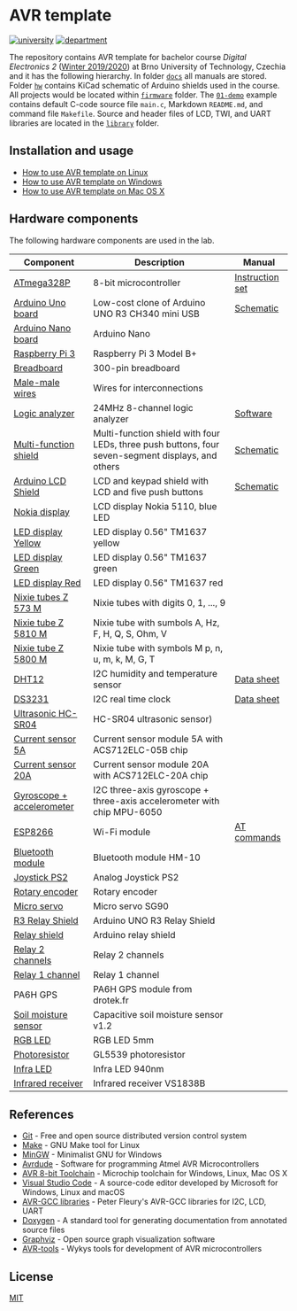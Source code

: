 
# AVR template

[![university](https://img.shields.io/badge/university-Brno%20University%20of%20Technology-red.svg)](https://www.vutbr.cz/en/)
[![department](https://img.shields.io/badge/department-Dept.%20of%20Radio%20Electronics-blue)](https://www.facebook.com/URELBrno)

The repository contains AVR template for bachelor course *Digital Electronics 2* ([Winter 2019/2020](https://www.vutbr.cz/en/students/courses/detail/210896)) at Brno University of Technology, Czechia and it has the following hierarchy. In folder [`docs`](docs/) all manuals are stored. Folder [`hw`](docs/hw/) contains KiCad schematic of Arduino shields used in the course. All projects would be located within [`firmware`](firmware/) folder. The [`01-demo`](firmware/01-demo/) example contains default C-code source file `main.c`, Markdown `README.md`, and command file `Makefile`. Source and header files of LCD, TWI, and UART libraries are located in the [`library`](firmware/library/) folder.


## Installation and usage

* [How to use AVR template on Linux](docs/HOWTO_linux.md)
* [How to use AVR template on Windows](docs/HOWTO_windows.md)
* [How to use AVR template on Mac OS X](docs/HOWTO_mac.md)


## Hardware components

The following hardware components are used in the lab.

| **Component** | **Description** | **Manual** |
| ------------- | --------------- | ---------- |
| [ATmega328P](https://www.microchip.com/wwwproducts/en/ATmega328P) | 8-bit microcontroller | [Instruction set](https://www.microchip.com/webdoc/avrassembler/avrassembler.wb_instruction_list.html)
| [Arduino Uno board](https://arduino-shop.cz/arduino/1353-klon-arduino-uno-r3-atmega328p-ch340-mini-usb-1466635561.html) | Low-cost clone of Arduino UNO R3 CH340 mini USB | [Schematic](docs/arduino_shield.pdf)
| [Arduino Nano board](https://store.arduino.cc/arduino-nano) | Arduino Nano |
| [Raspberry Pi 3](https://www.raspberrypi.org/products/raspberry-pi-3-model-b-plus/) | Raspberry Pi 3 Model B+ |
| [Breadboard](https://www.gme.cz/nepajive-kontaktni-pole-zy-60) | 300-pin breadboard |
| [Male-male wires](https://arduino-shop.cz/arduino/1063-arduino-vodice-samec-samec-40-kusu-1500635966.html) | Wires for interconnections |
| [Logic analyzer](https://www.ebay.com/sch/i.html?LH_CAds=&_ex_kw=&_fpos=&_fspt=1&_mPrRngCbx=1&_nkw=24mhz%20logic%20analyzer&_sacat=&_sadis=&_sop=12&_udhi=&_udlo=) | 24MHz 8-channel logic analyzer | [Software](https://www.saleae.com/)
| [Multi-function shield](https://www.gme.cz/experiment-shield-pro-arduino) | Multi-function shield with four LEDs, three push buttons, four seven-segment displays, and others | [Schematic](docs/arduino_shield.pdf)
| [Arduino LCD Shield](https://arduino-shop.cz/en/arduino-platform/899-arduino-lcd-shield-1420670167.html) | LCD and keypad shield with LCD and five push buttons | [Schematic](docs/arduino_shield.pdf)
| [Nokia display](https://arduino-shop.cz/arduino/878-arduino-lcd-display-nokia-5110-modre-podsviceni.html) | LCD display Nokia 5110, blue LED |
| [LED display Yellow](https://arduino-shop.cz/arduino/3069-hodinovy-led-displej-0.56-tm1637-zluty.html) | LED display 0.56" TM1637 yellow |
| [LED display Green](https://arduino-shop.cz/arduino/3070-hodinovy-led-displej-0.56-tm1637-zeleny.html) | LED display 0.56" TM1637 green |
| [LED display Red](https://arduino-shop.cz/arduino/3072-hodinovy-led-displej-0.56-tm1637-cerveny.html) | LED display 0.56" TM1637 red |
| [Nixie tubes Z 573 M](http://www.tube-tester.com/sites/nixie/data/z573m/z573m.htm) | Nixie tubes with digits 0, 1, ..., 9 |
| [Nixie tube Z 5810 M](http://www.tube-tester.com/sites/nixie/data/z5810m/z5810m.htm) | Nixie tube with sumbols A, Hz, F, H, Q, S, Ohm, V |
| [Nixie tube Z 5800 M](http://www.tube-tester.com/sites/nixie/data/z5800m.htm) | Nixie tube with symbols M p, n, u, m, k, M, G, T |
| [DHT12](https://arduino-shop.cz/arduino/1977-i2c-teplomer-a-vlhkomer-dht12-digitalni.html) | I2C humidity and temperature sensor | [Data sheet](docs/dht12_manual.pdf)
| [DS3231](https://arduino-shop.cz/hledani.php?q=DS3231&n_q=) | I2C real time clock | [Data sheet](docs/ds3231_manual.pdf)
| [Ultrasonic HC-SR04](https://components101.com/ultrasonic-sensor-working-pinout-datasheet) | HC-SR04 ultrasonic sensor)
| [Current sensor 5A](https://arduino-shop.cz/arduino/1072-arduino-5a-proudovy-senzor-acs712.html) | Current sensor module 5A with ACS712ELC-05B chip |
| [Current sensor 20A](https://arduino-shop.cz/arduino/1222-arduino-proudovy-senzor-20a-modul-acs712.html) | Current sensor module 20A with ACS712ELC-20A chip |
| [Gyroscope + accelerometer](https://arduino-shop.cz/arduino/830-arduino-gyroskop-akcelerometr.html) | I2C three-axis gyroscope + three-axis accelerometer with chip MPU-6050 |
| [ESP8266](https://arduino-shop.cz/arduino/911-internet-veci-je-tady-tcp-ip-wifi-esp8266-1420990568.html) | Wi-Fi module | [AT commands](docs/esp8266_at_instruction_set.pdf)
| [Bluetooth module](https://arduino-shop.cz/arduino/1312-arduino-android-ios-hm-10-bluetooth-4-0-ble-cc2540-cc2541-seriovy-bezdratovy-modul.html) | Bluetooth module HM-10 |
| [Joystick PS2](https://arduino-shop.cz/arduino/884-arduino-joystick-ps2.html) | Analog Joystick PS2 |
| [Rotary encoder](https://arduino-shop.cz/arduino/837-arduino-rotacni-enkoder.html) | Rotary encoder |
| [Micro servo](https://arduino-shop.cz/arduino/897-arduino-servo-motor.html) | Micro servo SG90 |
| [R3 Relay Shield](https://arduino-shop.cz/arduino/5003-arduino-rele-shield-2.html) | Arduino UNO R3 Relay Shield |
| [Relay shield](https://arduino-shop.cz/arduino/904-arduino-rele-shield.html) | Arduino relay shield |
| [Relay 2 channels](https://arduino-shop.cz/arduino/834-arduino-rele-2-kanaly.html) | Relay 2 channels |
| [Relay 1 channel](https://arduino-shop.cz/arduino/2954-modul-rele-5v-1-kanal-opticky-oddeleno.html) | Relay 1 channel |
| PA6H GPS | PA6H GPS module from drotek.fr |
| [Soil moisture sensor](https://arduino-shop.cz/arduino/4875-analogovy-snimac-vlhkosti-pudy-v1.2.html) | Capacitive soil moisture sensor v1.2 |
| [RGB LED](https://arduino-shop.cz/arduino/1036-led-dioda-rgb-5mm.html) | RGB LED 5mm |
| [Photoresistor](https://www.kth.se/social/files/54ef17dbf27654753f437c56/GL5537.pdf) | GL5539 photoresistor |
| [Infra LED](https://arduino-shop.cz/arduino/1137-ir-led-940nm-vysilac.html) | Infra LED 940nm |
| [Infrared receiver](https://www.hwkitchen.cz/user/related_files/infrared-prijimac-1838b.pdf) | Infrared receiver VS1838B |


## References

* [Git](https://git-scm.com/) - Free and open source distributed version control system
* [Make](https://www.gnu.org/software/make/) - GNU Make tool for Linux
* [MinGW](http://www.mingw.org/wiki/Getting_Started/) - Minimalist GNU for Windows
* [Avrdude](http://savannah.nongnu.org/projects/avrdude/) - Software for programming Atmel AVR Microcontrollers
* [AVR 8-bit Toolchain](https://www.microchip.com/mplab/avr-support/avr-and-arm-toolchains-c-compilers) - Microchip toolchain for Windows, Linux, Mac OS X
* [Visual Studio Code](https://code.visualstudio.com/) - A source-code editor developed by Microsoft for Windows, Linux and macOS
* [AVR-GCC libraries](http://homepage.hispeed.ch/peterfleury/avr-software.html) - Peter Fleury's AVR-GCC libraries for I2C, LCD, UART
* [Doxygen](http://doxygen.nl/) - A standard tool for generating documentation from annotated source files
* [Graphviz](http://graphviz.org/) - Open source graph visualization software
* [AVR-tools](https://github.com/wykys/AVR-tools) - Wykys tools for development of AVR microcontrollers


## License

[MIT](https://choosealicense.com/licenses/mit/)
